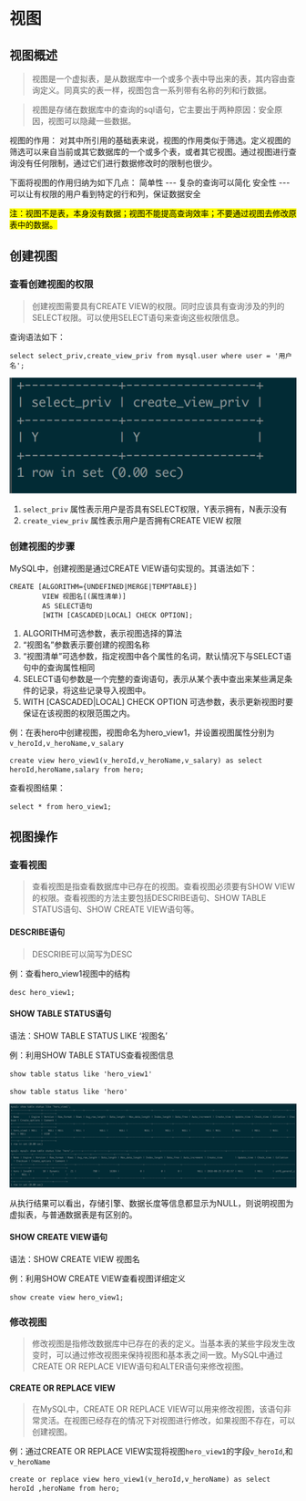 # 视图
## 视图概述

>	视图是一个虚拟表，是从数据库中一个或多个表中导出来的表，其内容由查询定义。同真实的表一样，视图包含一系列带有名称的列和行数据。

>	视图是存储在数据库中的查询的sql语句，它主要出于两种原因：安全原因，视图可以隐藏一些数据。

视图的作用：
对其中所引用的基础表来说，视图的作用类似于筛选。定义视图的筛选可以来自当前或其它数据库的一个或多个表，或者其它视图。通过视图进行查询没有任何限制，通过它们进行数据修改时的限制也很少。

下面将视图的作用归纳为如下几点：
简单性  ---    复杂的查询可以简化
安全性  ---    可以让有权限的用户看到特定的行和列，保证数据安全

<mark>注：视图不是表，本身没有数据；视图不能提高查询效率；不要通过视图去修改原表中的数据。

## 创建视图

### 查看创建视图的权限
>	创建视图需要具有CREATE VIEW的权限。同时应该具有查询涉及的列的SELECT权限。可以使用SELECT语句来查询这些权限信息。

查询语法如下：

`select select_priv,create_view_priv from mysql.user where user = '用户名';`

![](../images/视图权限.png)

1. `select_priv` 属性表示用户是否具有SELECT权限，Y表示拥有，N表示没有
2. `create_view_priv` 属性表示用户是否拥有CREATE VIEW 权限

### 创建视图的步骤

MySQL中，创建视图是通过CREATE VIEW语句实现的。其语法如下：
 
```
CREATE [ALGORITHM={UNDEFINED|MERGE|TEMPTABLE}]
        VIEW 视图名[(属性清单)]
        AS SELECT语句
        [WITH [CASCADED|LOCAL] CHECK OPTION];
```

1. ALGORITHM可选参数，表示视图选择的算法
2. “视图名”参数表示要创建的视图名称
3. “视图清单”可选参数，指定视图中各个属性的名词，默认情况下与SELECT语句中的查询属性相同
4. SELECT语句参数是一个完整的查询语句，表示从某个表中查出来某些满足条件的记录，将这些记录导入视图中。
5. WITH [CASCADED|LOCAL] CHECK OPTION 可选参数，表示更新视图时要保证在该视图的权限范围之内。

例：在表hero中创建视图，视图命名为hero_view1，并设置视图属性分别为`v_heroId,v_heroName,v_salary`

```
create view hero_view1(v_heroId,v_heroName,v_salary) as select heroId,heroName,salary from hero;
```
查看视图结果：

`select * from hero_view1;`

## 视图操作

### 查看视图

>	查看视图是指查看数据库中已存在的视图。查看视图必须要有SHOW VIEW的权限。查看视图的方法主要包括DESCRIBE语句、SHOW TABLE STATUS语句、SHOW CREATE VIEW语句等。

#### DESCRIBE语句

>	DESCRIBE可以简写为DESC

例：查看hero_view1视图中的结构

`desc hero_view1;`

#### SHOW TABLE STATUS语句

语法：SHOW TABLE STATUS LIKE ‘视图名’

例：利用SHOW TABLE STATUS查看视图信息

`show table status like 'hero_view1'`

`show table status like 'hero'`

![](../images/视图信息.png)

从执行结果可以看出，存储引擎、数据长度等信息都显示为NULL，则说明视图为虚拟表，与普通数据表是有区别的。

#### SHOW CREATE VIEW语句

语法：SHOW CREATE VIEW 视图名

例：利用SHOW CREATE VIEW查看视图详细定义

`show create view hero_view1;`

### 修改视图

>	修改视图是指修改数据库中已存在的表的定义。当基本表的某些字段发生改变时，可以通过修改视图来保持视图和基本表之间一致。MySQL中通过CREATE OR REPLACE VIEW语句和ALTER语句来修改视图。

#### CREATE OR REPLACE VIEW

>	在MySQL中，CREATE OR REPLACE VIEW可以用来修改视图，该语句非常灵活。在视图已经存在的情况下对视图进行修改，如果视图不存在，可以创建视图。

例：通过CREATE OR REPLACE VIEW实现将视图`hero_view1`的字段`v_heroId`,和`v_heroName`

```
create or replace view hero_view1(v_heroId,v_heroName) as select heroId ,heroName from hero;
```

